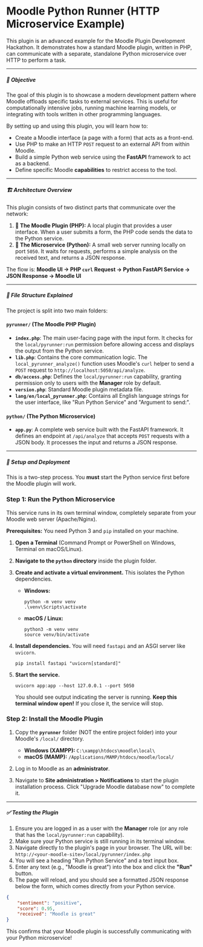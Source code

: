 # Moodle Python Runner (HTTP Microservice Example)

This plugin is an advanced example for the Moodle Plugin Development Hackathon. It demonstrates how a standard Moodle plugin, written in PHP, can communicate with a separate, standalone Python microservice over HTTP to perform a task.

---

##### 🎯 Objective

The goal of this plugin is to showcase a modern development pattern where Moodle offloads specific tasks to external services. This is useful for computationally intensive jobs, running machine learning models, or integrating with tools written in other programming languages.

By setting up and using this plugin, you will learn how to:
* Create a Moodle interface (a page with a form) that acts as a front-end.
* Use PHP to make an HTTP `POST` request to an external API from within Moodle.
* Build a simple Python web service using the **FastAPI** framework to act as a backend.
* Define specific Moodle **capabilities** to restrict access to the tool.

---

##### 🏗️ Architecture Overview

This plugin consists of two distinct parts that communicate over the network:

1.  **🐘 The Moodle Plugin (PHP):** A local plugin that provides a user interface. When a user submits a form, the PHP code sends the data to the Python service.
2.  **🐍 The Microservice (Python):** A small web server running locally on port `5050`. It waits for requests, performs a simple analysis on the received text, and returns a JSON response.

The flow is: **Moodle UI -> PHP `curl` Request -> Python FastAPI Service -> JSON Response -> Moodle UI**

---

##### 📂 File Structure Explained

The project is split into two main folders:

#### **`pyrunner/` (The Moodle PHP Plugin)**
* **`index.php`**: The main user-facing page with the input form. It checks for the `local/pyrunner:run` permission before allowing access and displays the output from the Python service.
* **`lib.php`**: Contains the core communication logic. The `local_pyrunner_analyze()` function uses Moodle's `curl` helper to send a `POST` request to `http://localhost:5050/api/analyze`.
* **`db/access.php`**: Defines the `local/pyrunner:run` capability, granting permission only to users with the **Manager** role by default.
* **`version.php`**: Standard Moodle plugin metadata file.
* **`lang/en/local_pyrunner.php`**: Contains all English language strings for the user interface, like "Run Python Service" and "Argument to send:".

#### **`python/` (The Python Microservice)**
* **`app.py`**: A complete web service built with the FastAPI framework. It defines an endpoint at `/api/analyze` that accepts `POST` requests with a JSON body. It processes the input and returns a JSON response.

---

##### 🚀 Setup and Deployment

This is a two-step process. You **must** start the Python service first before the Moodle plugin will work.

### **Step 1: Run the Python Microservice**

This service runs in its own terminal window, completely separate from your Moodle web server (Apache/Nginx).

**Prerequisites:** You need Python 3 and `pip` installed on your machine.

1.  **Open a Terminal** (Command Prompt or PowerShell on Windows, Terminal on macOS/Linux).

2.  **Navigate to the `python` directory** inside the plugin folder.

3.  **Create and activate a virtual environment.** This isolates the Python dependencies.
    * **Windows:**
        ```shell
        python -m venv venv
        .\venv\Scripts\activate
        ```
    * **macOS / Linux:**
        ```shell
        python3 -m venv venv
        source venv/bin/activate
        ```

4.  **Install dependencies.** You will need `fastapi` and an ASGI server like `uvicorn`.
    ```shell
    pip install fastapi "uvicorn[standard]"
    ```

5.  **Start the service.**
    ```shell
    uvicorn app:app --host 127.0.0.1 --port 5050
    ```
    You should see output indicating the server is running. **Keep this terminal window open!** If you close it, the service will stop.

### **Step 2: Install the Moodle Plugin**

1.  Copy the **`pyrunner`** folder (NOT the entire project folder) into your Moodle's `/local/` directory.
    * **Windows (XAMPP):** `C:\xampp\htdocs\moodle\local\`
    * **macOS (MAMP):** `/Applications/MAMP/htdocs/moodle/local/`

2.  Log in to Moodle as an **administrator**.

3.  Navigate to **Site administration > Notifications** to start the plugin installation process. Click "Upgrade Moodle database now" to complete it.

---

##### ✅ Testing the Plugin

1.  Ensure you are logged in as a user with the **Manager** role (or any role that has the `local/pyrunner:run` capability).
2.  Make sure your Python service is still running in its terminal window.
3.  Navigate directly to the plugin's page in your browser. The URL will be:
    `http://<your-moodle-site>/local/pyrunner/index.php`
4.  You will see a heading "Run Python Service" and a text input box.
5.  Enter any text (e.g., "Moodle is great") into the box and click the **"Run"** button.
6.  The page will reload, and you should see a formatted JSON response below the form, which comes directly from your Python service.

```json
{
    "sentiment": "positive",
    "score": 0.95,
    "received": "Moodle is great"
}
````

This confirms that your Moodle plugin is successfully communicating with your Python microservice\!

```
```
